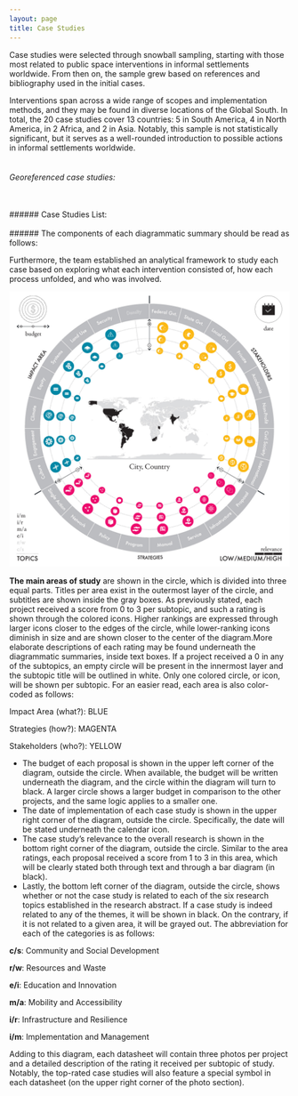 ```yaml
---
layout: page
title: Case Studies
---
```


Case studies were selected through snowball sampling, starting with those most related to public space interventions in informal settlements worldwide. From then on, the sample grew based on references and bibliography used in the initial cases.

Interventions span across a wide range of scopes and implementation methods, and they may be found in diverse locations of the Global South. In total, the 20 case studies cover 13 countries: 5 in South America, 4 in North America, in 2 Africa, and 2 in Asia. Notably, this sample is not statistically significant, but it serves as a well-rounded introduction to possible actions in informal settlements worldwide.
<br/>
<br/>
###### Georeferenced case studies:
<div id="mapid"></div>

<script>

var radius_size =4;


  var col_style = {
  radius: radius_size,
  fillColor: "#0088a5",
  color: "#0088a5",
  weight: 1,
  opacity: 1,
  fillOpacity: .8
  };

  var desktop =window.innerWidth > 768;
  console.log(desktop);

  var mymap = L.map('mapid', {
    center: [30.00, 0.00],
    zoom: desktop ? 2 : 1,
    scrollWheelZoom: false,
    dragging: false
  });

  mymap.once('focus', function() { mymap.scrollWheelZoom.enable(); });
  mymap.once('focus', function() { mymap.dragging.enable(); });

  L.tileLayer('https://api.mapbox.com/styles/v1/marcoriz/cjz8kx7pj02to1cmqo5k9zwot/tiles/{z}/{x}/{y}?access_token=pk.eyJ1IjoibWFyY29yaXoiLCJhIjoiY2p5eWJ3NGtsMDF4dDNibXJ5M3lrOTVoYSJ9.EqtBAqNYTGR2T-Zpy1NLsg', {
    maxZoom: 18,
    attribution: 'Map data &copy; <a href="https://www.openstreetmap.org/">OpenStreetMap</a> contributors, ' +
      '<a href="https://creativecommons.org/licenses/by-sa/2.0/">CC-BY-SA</a>, ' +
      'Imagery © <a href="https://www.mapbox.com/">Mapbox</a>',
    id: 'mapbox.streets'
  }).addTo(mymap);

  mymap.on('zoomend',function(){
  var currentZoom = mymap.getZoom();
  radius_size = Math.pow(1.27,currentZoom);
  console.log(radius_size);
  });
  

  $.getJSON("/assets/downloads/CaseStudies.geojson", function(case_data){
  L.geoJson(case_data, {
    pointToLayer: function (feature, latlng) {
      return L.circleMarker(latlng, col_style);
    },
     onEachFeature: function (feature, layer){

      var photo = '<img src="'+feature.properties.Picture+'"/>';
      var link = '/2019/01/01/' + feature.properties.Permalink;

      layer.bindPopup('<a href="' + link + '">' + photo +'</a><p><strong>' + feature.properties.Name + '</strong> </p>' +'<p><br><strong> Authors: </strong>' + feature.properties.Author +'</p><p><br>' + '<strong> Year: </strong>' + feature.properties.Year + '</p>')
    }
  }).addTo(mymap);
});

</script>
<br/>
###### Case Studies List:
<div id="tablecase">
  <script>
  createTable();
  </script>
</div>

<br/>
###### The components of each diagrammatic summary should be read as follows:

Furthermore, the team established an analytical framework to study each case based on exploring what each intervention consisted of, how each process unfolded, and who was involved.

![Case Study Reference](/assets/images/CaseStudy_Ref.jpg "Case Study Reference")


**The main areas of study** are shown in the circle, which is divided into three equal parts. Titles per area exist in the outermost layer of the circle, and subtitles are shown inside the gray boxes. As previously stated, each project received a score from 0 to 3 per subtopic, and such a rating is shown through the colored icons. Higher rankings are expressed through larger icons closer to the edges of the circle, while lower-ranking icons diminish in size and are shown closer to the center of the diagram.More elaborate descriptions of each rating may be found underneath the diagrammatic summaries, inside text boxes. If a project received a 0 in any of the subtopics, an empty circle will be present in the innermost layer and the subtopic title will be outlined in white. Only one colored circle, or icon, will be shown per subtopic. For an easier read, each area is also color-coded as follows:


Impact Area (what?):
<span class="blue">BLUE </span>

Strategies (how?):
<span class="magenta">MAGENTA </span>

Stakeholders (who?):
<span class="yellow">YELLOW </span>

  * The budget of each proposal is shown in the upper left corner of the diagram, outside the circle. When available, the budget will be written underneath the diagram, and the circle within the diagram will turn to black. A larger circle shows a larger budget in comparison to the other projects, and the same logic applies to a smaller one.
  * The date of implementation of each case study is shown in the upper right corner of the diagram, outside the circle. Specifically, the date will be stated underneath the calendar icon.
  * The case study’s relevance to the overall research is shown in the bottom right corner of the diagram, outside the circle. Similar to the area ratings, each proposal received a score from 1 to 3 in this area, which will be clearly stated both through text and through a bar diagram (in black).
  * Lastly, the bottom left corner of the diagram, outside the circle, shows whether or not the case study is related to each of the six research topics established in the research abstract. If a case study is indeed related to any of the themes, it will be shown in black. On the contrary, if it is not related to a given area, it will be grayed out. The abbreviation for each of the categories is as follows:

  **c/s**: Community and Social Development

  **r/w**: Resources and Waste

  **e/i**: Education and Innovation

  **m/a**: Mobility and Accessibility

  **i/r**: Infrastructure and Resilience

  **i/m**: Implementation and Management


  Adding to this diagram, each datasheet will contain three photos per project and a detailed description of the rating it received per subtopic of study.
  Notably, the top-rated case studies will also feature a special symbol in each datasheet (on the upper right corner of the photo section).